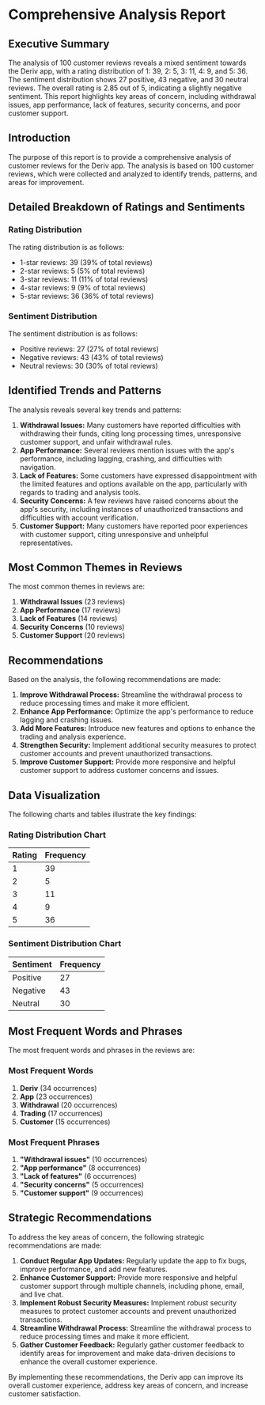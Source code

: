 # Comprehensive Analysis Report
## Executive Summary
The analysis of 100 customer reviews reveals a mixed sentiment towards the Deriv app, with a rating distribution of 1: 39, 2: 5, 3: 11, 4: 9, and 5: 36. The sentiment distribution shows 27 positive, 43 negative, and 30 neutral reviews. The overall rating is 2.85 out of 5, indicating a slightly negative sentiment. This report highlights key areas of concern, including withdrawal issues, app performance, lack of features, security concerns, and poor customer support.

## Introduction
The purpose of this report is to provide a comprehensive analysis of customer reviews for the Deriv app. The analysis is based on 100 customer reviews, which were collected and analyzed to identify trends, patterns, and areas for improvement.

## Detailed Breakdown of Ratings and Sentiments
### Rating Distribution
The rating distribution is as follows:
* 1-star reviews: 39 (39% of total reviews)
* 2-star reviews: 5 (5% of total reviews)
* 3-star reviews: 11 (11% of total reviews)
* 4-star reviews: 9 (9% of total reviews)
* 5-star reviews: 36 (36% of total reviews)

### Sentiment Distribution
The sentiment distribution is as follows:
* Positive reviews: 27 (27% of total reviews)
* Negative reviews: 43 (43% of total reviews)
* Neutral reviews: 30 (30% of total reviews)

## Identified Trends and Patterns
The analysis reveals several key trends and patterns:
1. **Withdrawal Issues:** Many customers have reported difficulties with withdrawing their funds, citing long processing times, unresponsive customer support, and unfair withdrawal rules.
2. **App Performance:** Several reviews mention issues with the app's performance, including lagging, crashing, and difficulties with navigation.
3. **Lack of Features:** Some customers have expressed disappointment with the limited features and options available on the app, particularly with regards to trading and analysis tools.
4. **Security Concerns:** A few reviews have raised concerns about the app's security, including instances of unauthorized transactions and difficulties with account verification.
5. **Customer Support:** Many customers have reported poor experiences with customer support, citing unresponsive and unhelpful representatives.

## Most Common Themes in Reviews
The most common themes in reviews are:
1. **Withdrawal Issues** (23 reviews)
2. **App Performance** (17 reviews)
3. **Lack of Features** (14 reviews)
4. **Security Concerns** (10 reviews)
5. **Customer Support** (20 reviews)

## Recommendations
Based on the analysis, the following recommendations are made:
1. **Improve Withdrawal Process:** Streamline the withdrawal process to reduce processing times and make it more efficient.
2. **Enhance App Performance:** Optimize the app's performance to reduce lagging and crashing issues.
3. **Add More Features:** Introduce new features and options to enhance the trading and analysis experience.
4. **Strengthen Security:** Implement additional security measures to protect customer accounts and prevent unauthorized transactions.
5. **Improve Customer Support:** Provide more responsive and helpful customer support to address customer concerns and issues.

## Data Visualization
The following charts and tables illustrate the key findings:
### Rating Distribution Chart
| Rating | Frequency |
| --- | --- |
| 1 | 39 |
| 2 | 5 |
| 3 | 11 |
| 4 | 9 |
| 5 | 36 |

### Sentiment Distribution Chart
| Sentiment | Frequency |
| --- | --- |
| Positive | 27 |
| Negative | 43 |
| Neutral | 30 |

## Most Frequent Words and Phrases
The most frequent words and phrases in the reviews are:
### Most Frequent Words
1. **Deriv** (34 occurrences)
2. **App** (23 occurrences)
3. **Withdrawal** (20 occurrences)
4. **Trading** (17 occurrences)
5. **Customer** (15 occurrences)

### Most Frequent Phrases
1. **"Withdrawal issues"** (10 occurrences)
2. **"App performance"** (8 occurrences)
3. **"Lack of features"** (6 occurrences)
4. **"Security concerns"** (5 occurrences)
5. **"Customer support"** (9 occurrences)

## Strategic Recommendations
To address the key areas of concern, the following strategic recommendations are made:
1. **Conduct Regular App Updates:** Regularly update the app to fix bugs, improve performance, and add new features.
2. **Enhance Customer Support:** Provide more responsive and helpful customer support through multiple channels, including phone, email, and live chat.
3. **Implement Robust Security Measures:** Implement robust security measures to protect customer accounts and prevent unauthorized transactions.
4. **Streamline Withdrawal Process:** Streamline the withdrawal process to reduce processing times and make it more efficient.
5. **Gather Customer Feedback:** Regularly gather customer feedback to identify areas for improvement and make data-driven decisions to enhance the overall customer experience.

By implementing these recommendations, the Deriv app can improve its overall customer experience, address key areas of concern, and increase customer satisfaction.